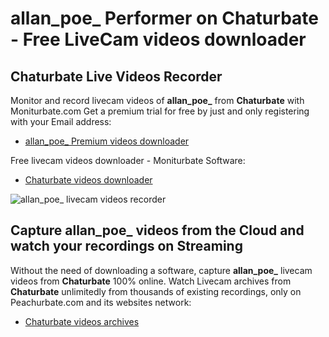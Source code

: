 # allan_poe_ Performer on Chaturbate - Free LiveCam videos downloader

## Chaturbate Live Videos Recorder

Monitor and record livecam videos of **allan_poe_** from **Chaturbate** with Moniturbate.com
Get a premium trial for free by just and only registering with your Email address:
* [allan_poe_ Premium videos downloader](https://moniturbate.com/request-demo-licence-key.html)

Free livecam videos downloader - Moniturbate Software:
* [Chaturbate videos downloader](https://moniturbate.com/moniturbate-download-software.html)

![allan_poe_ livecam videos recorder](https://peachurnet.com/templates/moniturbate-software.png)


## Capture allan_poe_ videos from the Cloud and watch your recordings on Streaming

Without the need of downloading a software, capture **allan_poe_** livecam videos from **Chaturbate** 100% online.
Watch Livecam archives from **Chaturbate** unlimitedly from thousands of existing recordings, only on Peachurbate.com and its websites network:
* [Chaturbate videos archives](https://peachurnet.com/)